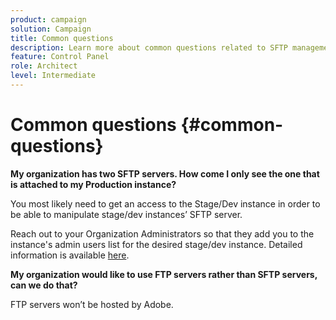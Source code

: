 ```yaml
---
product: campaign
solution: Campaign 
title: Common questions
description: Learn more about common questions related to SFTP management
feature: Control Panel
role: Architect
level: Intermediate
---
```


# Common questions {#common-questions}

**My organization has two SFTP servers. How come I only see the one that is attached to my Production instance?**

You most likely need to get an access to the Stage/Dev instance in order to be able to manipulate stage/dev instances’ SFTP server.

Reach out to your Organization Administrators so that they add you to the instance's admin users list for the desired stage/dev instance. Detailed information is available [here](../../discover/using/managing-permissions.md).

**My organization would like to use FTP servers rather than SFTP servers, can we do that?**

FTP servers won’t be hosted by Adobe.
